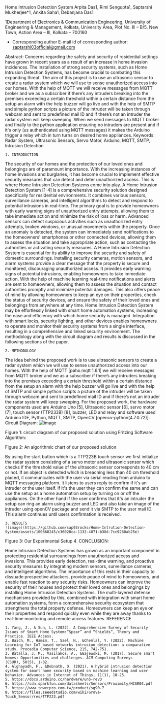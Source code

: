 Home Intrusion Detection System
Arpita Das1, Rimi Sengupta1, Saptarshi Mukherjee*1, Ankita Saha1, Debanjana Das1

1Department of Electronics & Communication Engineering, University of Engineering & Management, Kolkata, University Area, Plot No. III – B/5, New Town, Action Area – III, Kolkata – 700160
* Corresponding author
E-mail id of corresponding author: saptarshi03official@gmail.com

Abstract:
Concerns regarding the safety and security of residential settings have grown in recent years as a result of an increase in home invasion incidences. The installation of strong security systems, such as Home Intrusion Detection Systems, has become crucial to combating this expanding threat. The aim of this project is to use an ultrasonic sensor to create a radar system which we will use to sense unauthorized access into our homes. With the help of MQTT we will receive messages from MQTT broker and we as a subscriber if there’s any intruders breaking into the premises exceeding a certain threshold within a certain distance from the setup an alarm with the help buzzer will go live and with the help of SMTP and simple python scripts a picture of the intruder will be taken through webcam and sent to predefined mail ID and if there’s not an intruder the radar system will keep sweeping. When we send messages to MQTT broker and finally to the python application ensuring no intruders are present and if it's only (us authenticated using MQTT messages) it makes the Arduino trigger a relay which in turn turns on desired home appliances.
Keywords: Radar System, Ultrasonic Sensors, Servo Motor, Arduino, MQTT, SMTP, Intrusion Detection


    1. INTRODUCTION

The security of our homes and the protection of our loved ones and belongings are of paramount importance. With the increasing instances of home invasions and burglaries, it has become crucial to implement effective security measures that can detect and deter unauthorized access. This is where Home Intrusion Detection Systems come into play. A Home Intrusion Detection System [1-4] is a comprehensive security solution designed specifically for residential environments. It combines various sensors, surveillance cameras, and intelligent algorithms to detect and respond to potential intrusions in real-time. The primary goal is to provide homeowners with early warning signs of unauthorized entry attempts, allowing them to take immediate action and minimize the risk of loss or harm. Advanced sensors can detect suspicious activities such as unauthorized entry attempts, broken windows, or unusual movements within the property. Once an anomaly is detected, the system can immediately send notifications to the homeowners' smartphones or other connected devices, allowing them to assess the situation and take appropriate action, such as contacting the authorities or activating security measures. A Home Intrusion Detection System is essential for its ability to improve the security and safety of domestic surroundings. Installing
security cameras, motion sensors, and alarm systems provide a clear message that the property is secure and monitored, discouraging unauthorized access. It provides early warning signs of potential intrusions, enabling homeowners to take immediate action. With the help of machine learning real-time notifications and alerts are sent to homeowners, allowing them to assess the situation and contact authorities promptly and minimize potential damages. This also offers peace of mind by allowing homeowners to keep an eye on their properties, check the status of security devices, and ensure the safety of their loved ones and belongings from anywhere at any time. Home Intrusion Detection System may be effortlessly linked with smart home automation systems, increasing the ease and efficiency with which home security is managed. Integration with smart locks, security lighting, and other devices enables homeowners to operate and monitor their security systems from a single interface, resulting in a comprehensive and linked security environment. The methodology along with the circuit diagram and results is discussed in the following sections of the paper.

    2. METHODOLOGY

The idea behind the proposed work is to use ultrasonic sensors to create a radar system which we will use to sense unauthorized access into our homes. With the help of MQTT [paho.mqtt 1.6.1] we will receive messages from MQTT broker and we as a subscriber if there’s any intruders breaking into the premises exceeding a certain threshold within a certain distance from the setup an alarm with the help buzzer will go live and with the help of SMTP and simple python scripts a picture of the intruder will be taken through webcam and sent to predefined mail ID and if there’s not an intruder the radar system will keep sweeping. For the proposed work, the hardware components used are Arduino Uno [5], Ultrasonic sensor [6], servo motor [7], touch sensor (TTP233B) [8], buzzer, LED and relay and software used Arduino IDE, Python, MQTT, SMTP, OpenCV [opencv-python(4.7.0.72)].
Circuit Diagram:
![image](https://github.com/sap03rocks/Home-Intrution-Detection-System/assets/100368245/ebf8cbd9-0613-4137-a50b-16f4a8626e28)


Figure 1: circuit diagram of our proposed solution using Fritzing Software
Algorithm:

Figure 2: An algorithmic chart of our proposed solution

By using the start button which is a TTP223B touch sensor we first initialize the radar system consisting of a servo motor and ultrasonic sensor which checks if the threshold value of the ultrasonic sensor corresponds to 40 cm or not. If an object is detected which is breaching less than 40 cm threshold placed, it communicates with the user via serial reading from arduino to MQTT messaging platform. It listens to users reply to confirm if it's an intruder or the user itself. If it's the user they can confirm the same and can use the setup as a home automation setup by turning on or off the appliances. On the other hand if the user confirms that it's an intruder the setup can ring an alarm using buzzer and LED and also take an image of the intruder using openCV package and send it via SMTP to the user mail ID. This alarm continues until users confirmation is received.


    3. RESULTS
    ![image](https://github.com/sap03rocks/Home-Intrution-Detection-System/assets/100368245/c36028ca-1132-4071-b38d-7cc9260ab25e)



Figure 3: Our Experimental Setup
    4. CONCLUSION:

Home Intrusion Detection Systems has grown as an important component in protecting residential surroundings from unauthorized access and invasions. This provides early detection, real-time warning, and proactive security measures by integrating modern sensors, surveillance cameras, and intelligent algorithms. The importance of this rests in their capacity to dissuade prospective attackers, provide peace of mind to homeowners, and enable fast reaction to any security risks. Homeowners can improve the security of their houses and protect their loved ones and belongings by installing Home Intrusion Detection Systems. The multi-layered defense mechanisms provided by this, combined with integration with smart home automation systems, form a comprehensive security ecosystem that strengthens the total property defense. Homeowners can keep an eye on their properties and respond quickly even while they are away thanks to real-time monitoring and remote access features.
REFERENCE

    1. Yang, J., & Sun, L. (2022). A Comprehensive Survey of Security Issues of Smart Home System:“Spear” and “Shields”, Theory and Practice. IEEE Access.
    2. Baich, M., Hamim, T., Sael, N., &Chemlal, Y. (2022). Machine Learning for IoT based networks intrusion detection: a comparative study. Procedia Computer Science, 215, 742-751.
    3. Batalla, J. M., Vasilakos, A., &Gajewski, M. (2017). Secure smart homes: Opportunities and challenges. ACM Computing Surveys (CSUR), 50(5), 1-32.
    4. Alghayadh, F., &Debnath, D. (2021). A hybrid intrusion detection system for smart home security based on machine learning and user behavior. Advances in Internet of Things, 11(1), 10-25.
    5. https://docs.arduino.cc/hardware/uno-rev3
    6. https://cdn.sparkfun.com/datasheets/Sensors/Proximity/HCSR04.pdf
    7. https://www.towerpro.com.tw/product/sg90-7
    8. https://files.seeedstudio.com/wiki/Grove-Touch_Sensor/res/TTP223.pdf


























